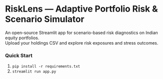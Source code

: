 # RiskLens — Adaptive Portfolio Risk & Scenario Simulator

An open-source Streamlit app for scenario-based risk diagnostics on Indian equity portfolios.  
Upload your holdings CSV and explore risk exposures and stress outcomes.

### Quick Start
1. `pip install -r requirements.txt`
2. `streamlit run app.py`
